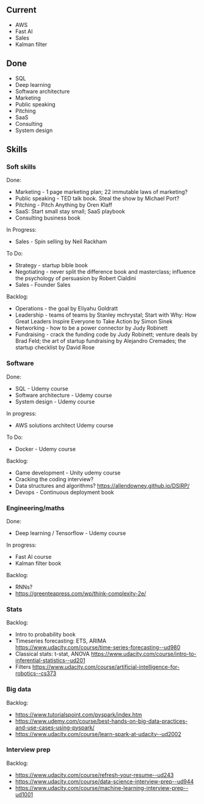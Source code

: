 ## Current
- AWS
- Fast AI
- Sales
- Kalman filter

## Done
- SQL
- Deep learning
- Software architecture
- Marketing
- Public speaking
- Pitching
- SaaS
- Consulting
- System design


## Skills
### Soft skills
Done:
- Marketing - 1 page marketing plan; 22 immutable laws of marketing?
- Public speaking - TED talk book. Steal the show by Michael Port?
- Pitching - Pitch Anything by Oren Klaff
- SaaS: Start small stay small; SaaS playbook
- Consulting business book 

In Progress:
- Sales - Spin selling by Neil Rackham

To Do:
- Strategy - startup bible book
- Negotiating - never split the difference book and masterclass; influence the psychology of persuasion by Robert Cialdini
- Sales - Founder Sales

Backlog:
- Operations - the goal by Eliyahu Goldratt
- Leadership - teams of teams by Stanley mchrystal; Start with Why: How Great Leaders Inspire Everyone to Take Action by Simon Sinek
- Networking - how to be a power connector by Judy Robinett
- Fundraising - crack the funding code by Judy Robinett; venture deals by Brad Feld; the art of startup fundraising by Alejandro Cremades; the startup checklist by David Rose

### Software
Done:
- SQL - Udemy course
- Software architecture - Udemy course
- System design - Udemy course

In progress:
- AWS solutions architect Udemy course

To Do:
- Docker - Udemy course

Backlog:
- Game development - Unity udemy course
- Cracking the coding interview?
- Data structures and algorithms? https://allendowney.github.io/DSIRP/
- Devops - Continuous deployment book

### Engineering/maths
Done:
- Deep learning / Tensorflow - Udemy course

In progress:
- Fast AI course
- Kalman filter book

Backlog:
- RNNs?
- https://greenteapress.com/wp/think-complexity-2e/

### Stats
Backlog:
- Intro to probability book
- Timeseries forecasting: ETS, ARIMA https://www.udacity.com/course/time-series-forecasting--ud980
- Classical stats: t-stat, ANOVA https://www.udacity.com/course/intro-to-inferential-statistics--ud201
- Filters https://www.udacity.com/course/artificial-intelligence-for-robotics--cs373

### Big data
Backlog:
- https://www.tutorialspoint.com/pyspark/index.htm
- https://www.udemy.com/course/best-hands-on-big-data-practices-and-use-cases-using-pyspark/
- https://www.udacity.com/course/learn-spark-at-udacity--ud2002

### Interview prep
Backlog:
- https://www.udacity.com/course/refresh-your-resume--ud243
- https://www.udacity.com/course/data-science-interview-prep--ud944
- https://www.udacity.com/course/machine-learning-interview-prep--ud1001
